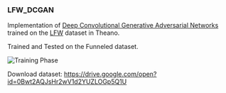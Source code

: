 ### LFW_DCGAN

Implementation of [Deep Convolutional Generative Adversarial Networks](https://arxiv.org/pdf/1511.06434.pdf) trained on the [LFW](http://vis-www.cs.umass.edu/lfw/) dataset in Theano.

Trained and Tested on the Funneled dataset. 

![Training Phase](https://media.giphy.com/media/l2QDPLUSp3Im2OVwc/giphy.gif)

Download dataset: https://drive.google.com/open?id=0Bwt2AQJsHr2wV1d2YUZLOGp5Q1U

